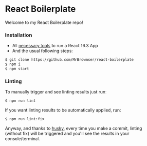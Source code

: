 # React Boilerplate
Welcome to my React Boilerplate repo!
    
### Installation

* All [necessary tools](https://reactjs.org/docs/getting-started.html) to run a React 16.3 App
* And the usual following steps:

```sh
$ git clone https://github.com/MrBrownser/react-boilerplate
$ npm i
$ npm start
```

### Linting

To manually trigger and see linting results just run:

```sh
$ npm run lint
```

If you want linting results to be automatically applied, run:

```sh
$ npm run lint:fix
```

Anyway, and thanks to [husky](https://github.com/typicode/husky), every time you make a commit, linting (without fix) will be triggered and you'll see the results in your console/terminal.
